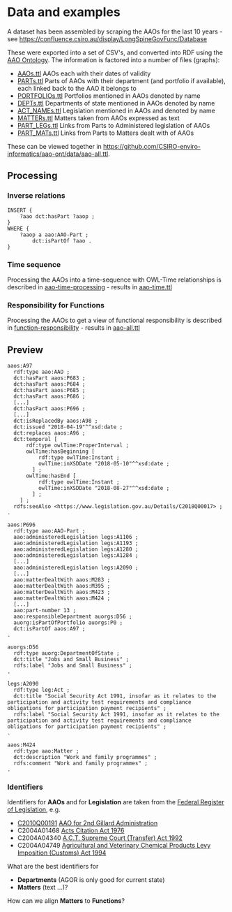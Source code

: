 # Data and examples
A dataset has been assembled by scraping the AAOs for the last 10 years - see https://confluence.csiro.au/display/LongSpineGovFunc/Database

These were exported into a set of CSV's, and converted into RDF using the [AAO Ontology](README.md).
The information is factored into a number of files (graphs):

- [AAOs.ttl](data/AAOs.ttl) AAOs each with their dates of validity
- [PARTs.ttl](data/PARTs.ttl) Parts of AAOs with their department (and portfolio if available), each linked back to the AAO it belongs to
- [PORTFOLIOs.ttl](data/PORTFOLIOs.ttl) Portfolios mentioned in AAOs denoted by name
- [DEPTs.ttl](data/DEPTs.ttl) Departments of state mentioned in AAOs denoted by name
- [ACT_NAMEs.ttl](data/ACT_NAMEs.ttl) Legislation mentioned in AAOs and denoted by name
- [MATTERs.ttl](data/MATTERs.ttl) Matters taken from AAOs expressed as text
- [PART_LEGs.ttl](data/PART_LEGs.ttl) Links from Parts to Administered legislation of AAOs
- [PART_MATs.ttl](data/PART_MATs.ttl) Links from Parts to Matters dealt with of AAOs

These can be viewed together in https://github.com/CSIRO-enviro-informatics/aao-ont/data/aao-all.ttl.

## Processing
### Inverse relations
```
INSERT {
	?aao dct:hasPart ?aaop ;
}
WHERE {
	?aaop a aao:AAO-Part ;
		dct:isPartOf ?aao .
}
```
### Time sequence
Processing the AAOs into a time-sequence with OWL-Time relationships is described in [aao-time-processing](aao-time-processing.md) - results in [aao-time.ttl](data/aao-time.ttl)

### Responsibility for Functions
Processing the AAOs to get a view of functional responsibility is described in [function-responsibility](function-responsibility.md) - results in [aao-all.ttl](data/aao-all.ttl)

## Preview

```
aaos:A97
  rdf:type aao:AAO ;
  dct:hasPart aaos:P683 ;
  dct:hasPart aaos:P684 ;
  dct:hasPart aaos:P685 ;
  dct:hasPart aaos:P686 ;
  [...]
  dct:hasPart aaos:P696 ;
  [...]
  dct:isReplacedBy aaos:A98 ;
  dct:issued "2018-04-19"^^xsd:date ;
  dct:replaces aaos:A96 ;
  dct:temporal [
      rdf:type owlTime:ProperInterval ;
      owlTime:hasBeginning [
          rdf:type owlTime:Instant ;
          owlTime:inXSDDate "2018-05-10"^^xsd:date ;
        ] ;
      owlTime:hasEnd [
          rdf:type owlTime:Instant ;
          owlTime:inXSDDate "2018-08-27"^^xsd:date ;
        ] ;
    ] ;
  rdfs:seeAlso <https://www.legislation.gov.au/Details/C2018Q00017> ;
.

aaos:P696
  rdf:type aao:AAO-Part ;
  aao:administeredLegislation legs:A1106 ;
  aao:administeredLegislation legs:A1193 ;
  aao:administeredLegislation legs:A1280 ;
  aao:administeredLegislation legs:A1284 ;
  [...]
  aao:administeredLegislation legs:A2090 ;
  [...]
  aao:matterDealtWith aaos:M283 ;
  aao:matterDealtWith aaos:M395 ;
  aao:matterDealtWith aaos:M423 ;
  aao:matterDealtWith aaos:M424 ;
  [...]
  aao:part-number 13 ;
  aao:responsibleDepartment auorgs:D56 ;
  auorg:isPartOfPortfolio auorgs:P0 ;
  dct:isPartOf aaos:A97 ;
.

auorgs:D56
  rdf:type auorg:DepartmentOfState ;
  dct:title "Jobs and Small Business" ;
  rdfs:label "Jobs and Small Business" ;
.

legs:A2090
  rdf:type leg:Act ;
  dct:title "Social Security Act 1991, insofar as it relates to the participation and activity test requirements and compliance obligations for participation payment recipients" ;
  rdfs:label "Social Security Act 1991, insofar as it relates to the participation and activity test requirements and compliance obligations for participation payment recipients" ;
.

aaos:M424
  rdf:type aao:Matter ;
  dct:description "Work and family programmes" ;
  rdfs:comment "Work and family programmes" ;
.

```

### Identifiers
Identifiers for **AAOs** and for **Legislation** are taken from the [Federal Register of Legislation](https://www.legislation.gov.au), e.g.
- [C2010Q00191](data/aaos.ttl) [AAO for 2nd Gillard Administration](https://www.legislation.gov.au/Details/C2010Q00191)
- C2004A01468 [Acts Citation Act 1976](https://www.legislation.gov.au/Details/C2004A01468)
- C2004A04340 [A.C.T. Supreme Court (Transfer) Act 1992](https://www.legislation.gov.au/Details/C2004A04340)
- C2004A04749 [Agricultural and Veterinary Chemical Products Levy Imposition (Customs) Act 1994](https://www.legislation.gov.au/Details/C2004A04749)

What are the best identifiers for
- **Departments** (AGOR is only good for current state)
- **Matters** (text ...)?

How can we align **Matters** to **Functions**?
